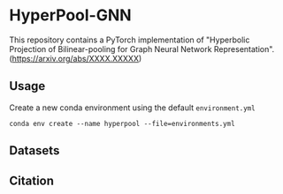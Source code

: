 # HyperPool-GNN

This repository contains a PyTorch implementation of "Hyperbolic Projection of Bilinear-pooling for
Graph Neural Network Representation".(https://arxiv.org/abs/XXXX.XXXXX)

## Usage
Create a new conda environment using the default `environment.yml`
```
conda env create --name hyperpool --file=environments.yml
```

## Datasets


## Citation
